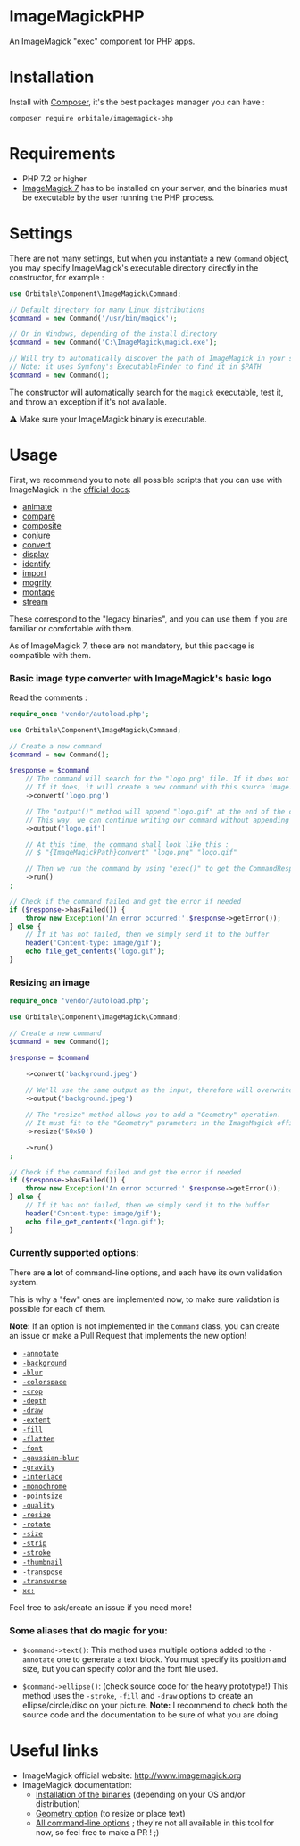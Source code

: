 ImageMagickPHP
===============

An ImageMagick "exec" component for PHP apps.

Installation
===============

Install with [Composer](https://getcomposer.org/), it's the best packages manager you can have :

```shell
composer require orbitale/imagemagick-php
```

Requirements
===============

* PHP 7.2 or higher
* [ImageMagick 7](https://www.imagemagick.org/) has to be installed on your server, and the binaries must be executable by the user running the PHP process.

Settings
===============

There are not many settings, but when you instantiate a new `Command` object, you may specify ImageMagick's executable directory directly in the constructor, for example :

```php
use Orbitale\Component\ImageMagick\Command;

// Default directory for many Linux distributions
$command = new Command('/usr/bin/magick');

// Or in Windows, depending of the install directory
$command = new Command('C:\ImageMagick\magick.exe');

// Will try to automatically discover the path of ImageMagick in your system
// Note: it uses Symfony's ExecutableFinder to find it in $PATH
$command = new Command();
```

The constructor will automatically search for the `magick` executable, test it, and throw an exception if it's not available.

⚠️ Make sure your ImageMagick binary is executable.

Usage
===============

First, we recommend you to note all possible scripts that you can use with ImageMagick in the [official docs](https://imagemagick.org/script/command-line-tools.php):

* [animate](https://imagemagick.org/script/animate.php)
* [compare](https://imagemagick.org/script/compare.php)
* [composite](https://imagemagick.org/script/composite.php)
* [conjure](https://imagemagick.org/script/conjure.php)
* [convert](https://imagemagick.org/script/convert.php)
* [display](https://imagemagick.org/script/display.php)
* [identify](https://imagemagick.org/script/identify.php)
* [import](https://imagemagick.org/script/import.php)
* [mogrify](https://imagemagick.org/script/mogrify.php)
* [montage](https://imagemagick.org/script/montage.php)
* [stream](https://imagemagick.org/script/stream.php)

These correspond to the "legacy binaries", and you can use them if you are familiar or comfortable with them.

As of ImageMagick 7, these are not mandatory, but this package is compatible with them.

### Basic image type converter with ImageMagick's basic logo

Read the comments :

```php
require_once 'vendor/autoload.php';

use Orbitale\Component\ImageMagick\Command;

// Create a new command
$command = new Command();

$response = $command
    // The command will search for the "logo.png" file. If it does not exist, it will throw an exception.
    // If it does, it will create a new command with this source image.
    ->convert('logo.png')

    // The "output()" method will append "logo.gif" at the end of the command-line instruction as a filename.
    // This way, we can continue writing our command without appending "logo.gif" ourselves.
    ->output('logo.gif')

    // At this time, the command shall look like this :
    // $ "{ImageMagickPath}convert" "logo.png" "logo.gif"

    // Then we run the command by using "exec()" to get the CommandResponse
    ->run()
;

// Check if the command failed and get the error if needed
if ($response->hasFailed()) {
    throw new Exception('An error occurred:'.$response->getError());
} else {
    // If it has not failed, then we simply send it to the buffer
    header('Content-type: image/gif');
    echo file_get_contents('logo.gif');
}
```

### Resizing an image

```php
require_once 'vendor/autoload.php';

use Orbitale\Component\ImageMagick\Command;

// Create a new command
$command = new Command();

$response = $command

    ->convert('background.jpeg')
    
    // We'll use the same output as the input, therefore will overwrite the source file after resizing it.
    ->output('background.jpeg')

    // The "resize" method allows you to add a "Geometry" operation.
    // It must fit to the "Geometry" parameters in the ImageMagick official documentation (see links below & phpdoc)
    ->resize('50x50')

    ->run()
;

// Check if the command failed and get the error if needed
if ($response->hasFailed()) {
    throw new Exception('An error occurred:'.$response->getError());
} else {
    // If it has not failed, then we simply send it to the buffer
    header('Content-type: image/gif');
    echo file_get_contents('logo.gif');
}
```

### Currently supported options:

There are **a lot** of command-line options, and each have its own validation system.
 
This is why a "few" ones are implemented now, to make sure validation is possible for each of them.

**Note:** If an option is not implemented in the `Command` class, you can create an issue or make a Pull Request that implements the new option!

* [`-annotate`](http://www.imagemagick.org/script/command-line-options.php#annotate)
* [`-background`](http://www.imagemagick.org/script/command-line-options.php#background)
* [`-blur`](http://www.imagemagick.org/script/command-line-options.php#blur)
* [`-colorspace`](http://www.imagemagick.org/script/command-line-options.php#colorspace)
* [`-crop`](http://www.imagemagick.org/script/command-line-options.php#crop)
* [`-depth`](http://www.imagemagick.org/script/command-line-options.php#depth)
* [`-draw`](http://www.imagemagick.org/script/command-line-options.php#draw)
* [`-extent`](http://www.imagemagick.org/script/command-line-options.php#extent)
* [`-fill`](http://www.imagemagick.org/script/command-line-options.php#fill)
* [`-flatten`](http://www.imagemagick.org/script/command-line-options.php#flatten)
* [`-font`](http://www.imagemagick.org/script/command-line-options.php#font)
* [`-gaussian-blur`](http://www.imagemagick.org/script/command-line-options.php#gaussian-blur)
* [`-gravity`](http://www.imagemagick.org/script/command-line-options.php#gravity)
* [`-interlace`](http://www.imagemagick.org/script/command-line-options.php#interlace)
* [`-monochrome`](http://www.imagemagick.org/script/command-line-options.php#monochrome)
* [`-pointsize`](http://www.imagemagick.org/script/command-line-options.php#pointsize)
* [`-quality`](http://www.imagemagick.org/script/command-line-options.php#quality)
* [`-resize`](http://www.imagemagick.org/script/command-line-options.php#resize)
* [`-rotate`](http://www.imagemagick.org/script/command-line-options.php#rotate)
* [`-size`](http://www.imagemagick.org/script/command-line-options.php#size)
* [`-strip`](http://www.imagemagick.org/script/command-line-options.php#strip)
* [`-stroke`](http://www.imagemagick.org/script/command-line-options.php#stroke)
* [`-thumbnail`](http://www.imagemagick.org/script/command-line-options.php#thumbnail)
* [`-transpose`](http://www.imagemagick.org/script/command-line-options.php#transpose)
* [`-transverse`](http://www.imagemagick.org/script/command-line-options.php#transverse)
* [`xc:`](http://www.imagemagick.org/Usage/canvas/)

Feel free to ask/create an issue if you need more!

### Some aliases that do magic for you:

* `$command->text()`:
This method uses multiple options added to the `-annotate` one to generate a text block.
You must specify its position and size, but you can specify color and the font file used.

* `$command->ellipse()`: (check source code for the heavy prototype!)
This method uses the `-stroke`, `-fill` and `-draw` options to create an ellipse/circle/disc on your picture.
**Note:** I recommend to check both the source code and the documentation to be sure of what you are doing.

Useful links
===============

* ImageMagick official website: http://www.imagemagick.org
* ImageMagick documentation:
    * [Installation of the binaries](https://www.imagemagick.org/script/download.php) (depending on your OS and/or distribution)
    * [Geometry option](https://www.imagemagick.org/script/command-line-processing.php#geometry) (to resize or place text)
    * [All command-line options](https://imagemagick.org/script/command-line-options.php) ; they're not all available in this tool for now, so feel free to make a PR ! ;)

